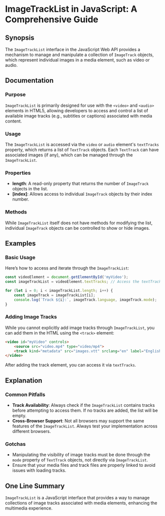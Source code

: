<!--
Meta Description: # ImageTrackList in JavaScript: A Comprehensive Guide ## Synopsis The `ImageTrackList` interface in the JavaScript Web API provides a mechanism to man...
Meta Keywords: imagetracklist, tracks, imagetrack, video, objects
-->

# ImageTrackList in JavaScript: A Comprehensive Guide

## Synopsis
The `ImageTrackList` interface in the JavaScript Web API provides a mechanism to manage and manipulate a collection of `ImageTrack` objects, which represent individual images in a media element, such as video or audio.

## Documentation
### Purpose
`ImageTrackList` is primarily designed for use with the `<video>` and `<audio>` elements in HTML5, allowing developers to access and control a list of available image tracks (e.g., subtitles or captions) associated with media content.

### Usage
The `ImageTrackList` is accessed via the `video` or `audio` element's `textTracks` property, which returns a list of `TextTrack` objects. Each `TextTrack` can have associated images (if any), which can be managed through the `ImageTrackList`.

### Properties
- **length**: A read-only property that returns the number of `ImageTrack` objects in the list.
- **[index]**: Allows access to individual `ImageTrack` objects by their index number.

### Methods
While `ImageTrackList` itself does not have methods for modifying the list, individual `ImageTrack` objects can be controlled to show or hide images.

## Examples
### Basic Usage
Here’s how to access and iterate through the `ImageTrackList`:

```javascript
const videoElement = document.getElementById('myVideo');
const imageTrackList = videoElement.textTracks; // Access the textTracks

for (let i = 0; i < imageTrackList.length; i++) {
    const imageTrack = imageTrackList[i];
    console.log(`Track ${i}:`, imageTrack.language, imageTrack.mode);
}
```

### Adding Image Tracks
While you cannot explicitly add image tracks through `ImageTrackList`, you can add them in the HTML using the `<track>` element:

```html
<video id="myVideo" controls>
    <source src="video.mp4" type="video/mp4">
    <track kind="metadata" src="images.vtt" srclang="en" label="English">
</video>
```

After adding the track element, you can access it via `textTracks`.

## Explanation
### Common Pitfalls
- **Track Availability**: Always check if the `ImageTrackList` contains tracks before attempting to access them. If no tracks are added, the list will be empty.
- **Cross-Browser Support**: Not all browsers may support the same features of the `ImageTrackList`. Always test your implementation across different browsers.

### Gotchas
- Manipulating the visibility of image tracks must be done through the `mode` property of `TextTrack` objects, not directly via `ImageTrackList`.
- Ensure that your media files and track files are properly linked to avoid issues with loading tracks.

## One Line Summary
`ImageTrackList` is a JavaScript interface that provides a way to manage collections of image tracks associated with media elements, enhancing the multimedia experience.